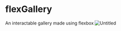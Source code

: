 # flexGallery
An interactable gallery made using flexbox
![Untitled](https://user-images.githubusercontent.com/105169013/182121758-55ced04e-28ef-49aa-9a25-ab917bdf3114.jpg)
